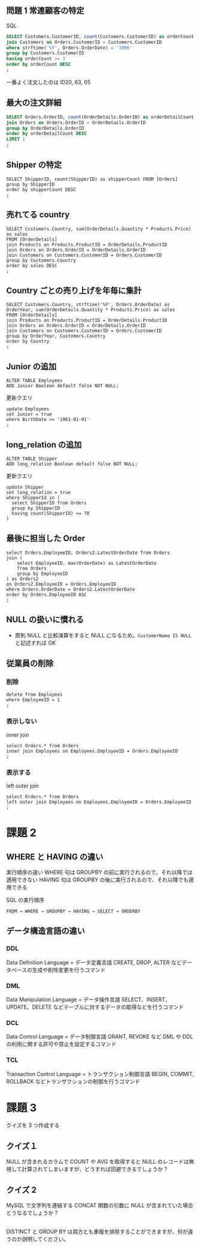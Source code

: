 ## 問題 1 常連顧客の特定

SQL

```sql
SELECT Customers.CustomerID, count(Customers.CustomerID) as orderCount FROM [Orders]
join Customers on Orders.CustomerID = Customers.CustomerID
where strftime('%Y', Orders.OrderDate) = '1996'
group by Customers.CustomerID
having orderCount >= 3
order by orderCount DESC
;
```

一番よく注文したのは ID20, 63, 65

## 最大の注文詳細

```sql
SELECT Orders.OrderID, count(OrderDetails.OrderID) as orderDetailCount FROM [OrderDetails]
join Orders on Orders.OrderID = OrderDetails.OrderID
group by OrderDetails.OrderID
order by orderDetailCount DESC
LIMIT 1
;
```

## Shipper の特定

```
SELECT ShipperID, count(ShipperID) as shipperCount FROM [Orders]
group by ShipperID
order by shipperCount DESC
;
```

## 売れてる country

```
SELECT Customers.Country, sum(OrderDetails.Quantity * Products.Price) as sales
FROM [OrderDetails]
join Products on Products.ProductID = OrderDetails.ProductID
join Orders on Orders.OrderID = OrderDetails.OrderID
join Customers on Customers.CustomerID = Orders.CustomerID
group by Customers.Country
order by sales DESC
;
```

## Country ごとの売り上げを年毎に集計

```
SELECT Customers.Country, strftime('%Y', Orders.OrderDate) as OrderYear, sum(OrderDetails.Quantity * Products.Price) as sales
FROM [OrderDetails]
join Products on Products.ProductID = OrderDetails.ProductID
join Orders on Orders.OrderID = OrderDetails.OrderID
join Customers on Customers.CustomerID = Orders.CustomerID
group by OrderYear, Customers.Country
order by Country
;
```

## Junior の追加

```
ALTER TABLE Employees
ADD Junior Boolean default false NOT NULL;
```

更新クエリ

```
update Employees
set Junior = true
where BirthDate >= '1961-01-01'
;
```

## long_relation の追加

```
ALTER TABLE Shipper
ADD long_relation Boolean default false NOT NULL;
```

更新クエリ

```
update Shipper
set long_relation = true
where ShipperId in (
  select ShipperID from Orders
  group by ShipperID
  having count(ShipperID) >= 70
)
```

## 最後に担当した Order

```
select Orders.EmployeeID, Orders2.LatestOrderDate from Orders
join (
	select EmployeeID, max(OrderDate) as LatestOrderDate
    from Orders
    group by EmployeeID
) as Orders2
on Orders2.EmployeeID = Orders.EmployeeID
where Orders.OrderDate = Orders2.LatestOrderDate
order by Orders.EmployeeID ASC
;
```

## NULL の扱いに慣れる

- 原則 NULL と比較演算をすると NULL になるため。`CustomerName IS NULL`と記述すれば OK

## 従業員の削除

### 削除

```
delete from Employees
where EmployeeID = 1
;
```

### 表示しない

inner join

```
select Orders.* from Orders
inner join Employees on Employees.EmployeeID = Orders.EmployeeID
;
```

### 表示する

left outer join

```
select Orders.* from Orders
left outer join Employees on Employees.EmployeeID = Orders.EmployeeID
;
```

# 課題 2

## WHERE と HAVING の違い

実行順序の違い
WHERE 句は GROUPBY の前に実行されるので、それ以降では適用できない
HAVING 句は GROUPBY の後に実行されるので、それ以降でも適用できる

SQL の実行順序

```
FROM → WHERE → GROUPBY → HAVING → SELECT → ORDERBY
```

## データ構造言語の違い

### DDL

Data Definition Language = データ定義言語
CREATE, DROP, ALTER などデータベースの生成や削除変更を行うコマンド

### DML

Data Manipulation Language = データ操作言語
SELECT、INSERT、UPDATE、DELETE などテーブルに対するデータの取得などを行うコマンド

### DCL

Data Control Language = データ制御言語
GRANT, REVOKE など DML や DDL の利用に関する許可や禁止を設定するコマンド

### TCL

Transaction Control Language = トランザクション制御言語
BEGIN, COMMIT, ROLLBACK などトランザクションの制御を行うコマンド

# 課題 3

クイズを 3 つ作成する

## クイズ１

NULL が含まれるカラムで COUNT や AVG を取得すると NULL のレコードは無視して計算されてしまいますが、どうすれば回避できるでしょうか？

## クイズ 2

MySQL で文字列を連結する CONCAT 関数の引数に NULL が含まれていた場合どうなるでしょうか？

##

DISTINCT と GROUP BY は両方とも重複を排除することができますが、何が違うのか説明してください。

